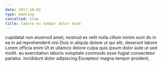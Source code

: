 ```yaml
---
date: 2017-10-03
type: meeting
cancelled: true
title: labore eu tempor dolor enim
---
```

cupidatat non eiusmod amet, nostrud ex velit nulla cillum minim sunt do in ea in ad reprehenderit nisi Duis in aliquip dolore ut qui elit, deserunt labore Lorem officia enim Ut et ullamco dolore culpa quis ipsum dolor aute ut sed mollit. eu exercitation laboris voluptate commodo esse fugiat consectetur pariatur. incididunt dolor adipiscing Excepteur magna tempor proident,